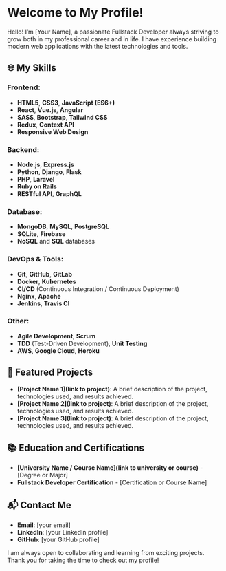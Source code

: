 # Welcome to My Profile!

Hello! I’m [Your Name], a passionate Fullstack Developer always striving to grow both in my professional career and in life. I have experience building modern web applications with the latest technologies and tools.

## 🌐 My Skills

### Frontend:
- **HTML5**, **CSS3**, **JavaScript (ES6+)**
- **React**, **Vue.js**, **Angular**
- **SASS**, **Bootstrap**, **Tailwind CSS**
- **Redux**, **Context API**
- **Responsive Web Design**

### Backend:
- **Node.js**, **Express.js**
- **Python**, **Django**, **Flask**
- **PHP**, **Laravel**
- **Ruby on Rails**
- **RESTful API**, **GraphQL**

### Database:
- **MongoDB**, **MySQL**, **PostgreSQL**
- **SQLite**, **Firebase**
- **NoSQL** and **SQL** databases

### DevOps & Tools:
- **Git**, **GitHub**, **GitLab**
- **Docker**, **Kubernetes**
- **CI/CD** (Continuous Integration / Continuous Deployment)
- **Nginx**, **Apache**
- **Jenkins**, **Travis CI**

### Other:
- **Agile Development**, **Scrum**
- **TDD** (Test-Driven Development), **Unit Testing**
- **AWS**, **Google Cloud**, **Heroku**

## 🚀 Featured Projects

- **[Project Name 1](link to project)**: A brief description of the project, technologies used, and results achieved.
- **[Project Name 2](link to project)**: A brief description of the project, technologies used, and results achieved.
- **[Project Name 3](link to project)**: A brief description of the project, technologies used, and results achieved.

## 📚 Education and Certifications

- **[University Name / Course Name](link to university or course)** - [Degree or Major]
- **Fullstack Developer Certification** - [Certification or Course Name]

## 📬 Contact Me

- **Email**: [your email]
- **LinkedIn**: [your LinkedIn profile]
- **GitHub**: [your GitHub profile]

I am always open to collaborating and learning from exciting projects. Thank you for taking the time to check out my profile!

